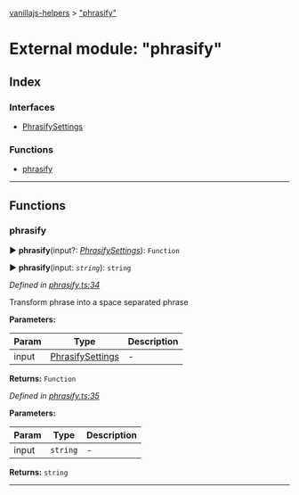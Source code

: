 [vanillajs-helpers](../README.md) > ["phrasify"](../modules/_phrasify_.md)



# External module: "phrasify"

## Index

### Interfaces

* [PhrasifySettings](../interfaces/_phrasify_.phrasifysettings.md)


### Functions

* [phrasify](_phrasify_.md#phrasify)



---
## Functions
<a id="phrasify"></a>

###  phrasify

► **phrasify**(input?: *[PhrasifySettings](../interfaces/_phrasify_.phrasifysettings.md)*): `Function`

► **phrasify**(input: *`string`*): `string`



*Defined in [phrasify.ts:34](https://github.com/Tokimon/vanillajs-helpers/blob/255013e/phrasify.ts#L34)*



Transform phrase into a space separated phrase


**Parameters:**

| Param | Type | Description |
| ------ | ------ | ------ |
| input | [PhrasifySettings](../interfaces/_phrasify_.phrasifysettings.md)   |  - |





**Returns:** `Function`



*Defined in [phrasify.ts:35](https://github.com/Tokimon/vanillajs-helpers/blob/255013e/phrasify.ts#L35)*



**Parameters:**

| Param | Type | Description |
| ------ | ------ | ------ |
| input | `string`   |  - |





**Returns:** `string`





___


